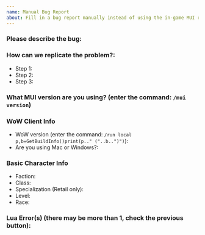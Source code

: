 ```yaml
---
name: Manual Bug Report
about: Fill in a bug report manually instead of using the in-game MUI report tool
---
```


### Please describe the bug:


### How can we replicate the problem?:
- Step 1: 
- Step 2: 
- Step 3:


### What MUI version are you using? (enter the command: `/mui version`)


### WoW Client Info
- WoW version (enter the command: `/run local p,b=GetBuildInfo()print(p.." ("..b..")")`):
- Are you using Mac or Windows?: 


### Basic Character Info
- Faction: 
- Class: 
- Specialization (Retail only): 
- Level: 
- Race: 


### Lua Error(s) (there may be more than 1, check the previous button):

